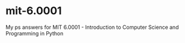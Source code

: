 # mit-6.0001
My ps answers for MIT 6.0001 - Introduction to Computer Science and Programming in Python
